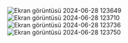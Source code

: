 ![Ekran görüntüsü 2024-06-28 123649](https://github.com/IlhanBal57/ilhanbal.github.io/assets/167097961/d23238ff-ecb7-4308-a92a-efb59decceab)
![Ekran görüntüsü 2024-06-28 123710](https://github.com/IlhanBal57/ilhanbal.github.io/assets/167097961/f6590839-a296-45e4-ab17-01d9fc66351d)
![Ekran görüntüsü 2024-06-28 123736](https://github.com/IlhanBal57/ilhanbal.github.io/assets/167097961/894d75fc-d703-484c-b1b5-567447c1510b)
![Ekran görüntüsü 2024-06-28 123750](https://github.com/IlhanBal57/ilhanbal.github.io/assets/167097961/d143d30b-28c4-43da-9e39-20393acbd8b6)
